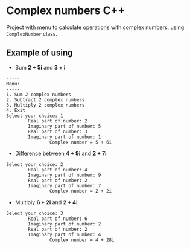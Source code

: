 # Complex numbers C++
Project with menu to calculate operations with complex numbers, using `ComplexNumber` class.

## Example of using
- Sum **2 + 5i** and **3 + i**
```
-----
Menu:
-----
1. Sum 2 complex numbers
2. Subtract 2 complex numbers
3. Multiply 2 complex numbers
4. Exit
Select your choice: 1
        Real part of number: 2
        Imaginary part of number: 5
        Real part of number: 3
        Imaginary part of number: 1
                Complex number = 5 + 6i
```
- Difference between **4 + 9i** and **2 + 7i**
```
Select your choice: 2
        Real part of number: 4
        Imaginary part of number: 9
        Real part of number: 2
        Imaginary part of number: 7
                Complex number = 2 + 2i
```
- Multiply **6 + 2i** and **2 + 4i**
```
Select your choice: 3
        Real part of number: 6
        Imaginary part of number: 2
        Real part of number: 2
        Imaginary part of number: 4
                Complex number = 4 + 28i
```
